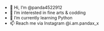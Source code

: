 - 👋 Hi, I’m @panda4522912
- 👀 I’m interested in fine arts & codding
- 🌱 I’m currently learning Python
- 📫 Reach me via Instagram @i.am.pandax_x

<!---
panda4522912/panda4522912 is a ✨ special ✨ repository because its `README.md` (this file) appears on your GitHub profile.
You can click the Preview link to take a look at your changes.
--->
